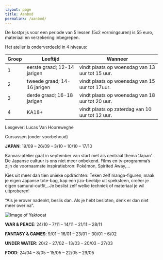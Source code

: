 ```yaml
---
layout: page
title: Aanbod
permalink: /aanbod/
---
```


De kostprijs voor een periode van 5 lessen (5x2 vormingsuren) is 55 euro, materiaal en verzekering inbegrepen.

Het atelier is onderverdeeld in 4 niveaus:

Groep | Leeftijd | Wanneer 
------------ | ------------ | ------------- 
1 | eerste graad; 12-14 jarigen | vindt plaats op woensdag van 13 uur tot 15 uur. 
2 | tweede graad; 14-16 jarigen | vindt plaats op woensdag van 15 uur tot 17uur.
3 | derde graad; 16-18 jarigen | vindt plaats op woensdag van 18 uur tot 20 uur. 
4 | KA18+ | vindt plaats op zaterdag van 10 uur tot 12 uur. 
 
Lesgever: Lucas Van Hooreweghe

Cursussen (onder voorbehoud)

**JAPAN**: 19/09 – 26/09 – 3/10 – 10/10 – 17/10

Kanvas-atelier gaat in september van start met als centraal thema ‘Japan’.
De Japanse cultuur is ons niet meer onbekend. Films en tv-programma’s zijn de voornaamste inspiratiebron: Pokémon, Spirited Away,...

Kies uit meer dan tien unieke opdrachten: Teken zelf manga-figuren, maak je eigen Japanse tote-bag, kap een jizo-beeldje uit speksteen, creëer je eigen samurai-outfit,..Je beslist zelf welke techniek of materiaal je wil uitproberen!

“Als je erover nadenkt, beslis dan. Als je hebt besloten, denk er dan niet meer over na”.


![Image of Yaktocat](https://i.pinimg.com/564x/93/30/ed/9330ed27cc4add964b8815d7a6839170.jpg)

**WAR & PEACE**: 24/10 – 7/11 – 14/11 – 21/11 – 28/11

**FANTASY & GAMES**: 9/01 – 16/01 – 23/01 – 30/01 – 6/02

**UNDER WATER**: 20/2 – 27/02 – 13/03 – 20/03 – 27/03

**FOOD**: 24/04 – 8/05 – 15/05 – 22/05 – 29/05
